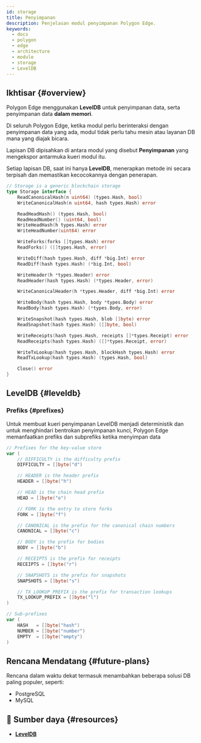 ```yaml
---
id: storage
title: Penyimpanan
description: Penjelasan modul penyimpanan Polygon Edge.
keywords:
  - docs
  - polygon
  - edge
  - architecture
  - module
  - storage
  - LevelDB
---
```


## Ikhtisar {#overview}

Polygon Edge menggunakan **LevelDB** untuk penyimpanan data, serta penyimpanan data **dalam memori**.

Di seluruh Polygon Edge, ketika modul perlu berinteraksi dengan penyimpanan data yang ada, modul tidak perlu tahu mesin atau layanan DB mana yang diajak bicara.

Lapisan DB dipisahkan di antara modul yang disebut **Penyimpanan** yang mengekspor antarmuka kueri modul itu.

Setiap lapisan DB, saat ini hanya **LevelDB**, menerapkan metode ini secara terpisah dan memastikan kecocokannya dengan penerapan.

````go title="blockchain/storage/storage.go"
// Storage is a generic blockchain storage
type Storage interface {
	ReadCanonicalHash(n uint64) (types.Hash, bool)
	WriteCanonicalHash(n uint64, hash types.Hash) error

	ReadHeadHash() (types.Hash, bool)
	ReadHeadNumber() (uint64, bool)
	WriteHeadHash(h types.Hash) error
	WriteHeadNumber(uint64) error

	WriteForks(forks []types.Hash) error
	ReadForks() ([]types.Hash, error)

	WriteDiff(hash types.Hash, diff *big.Int) error
	ReadDiff(hash types.Hash) (*big.Int, bool)

	WriteHeader(h *types.Header) error
	ReadHeader(hash types.Hash) (*types.Header, error)

	WriteCanonicalHeader(h *types.Header, diff *big.Int) error

	WriteBody(hash types.Hash, body *types.Body) error
	ReadBody(hash types.Hash) (*types.Body, error)

	WriteSnapshot(hash types.Hash, blob []byte) error
	ReadSnapshot(hash types.Hash) ([]byte, bool)

	WriteReceipts(hash types.Hash, receipts []*types.Receipt) error
	ReadReceipts(hash types.Hash) ([]*types.Receipt, error)

	WriteTxLookup(hash types.Hash, blockHash types.Hash) error
	ReadTxLookup(hash types.Hash) (types.Hash, bool)

	Close() error
}
````

## LevelDB {#leveldb}

### Prefiks {#prefixes}

Untuk membuat kueri penyimpanan LevelDB menjadi deterministik dan untuk menghindari bentrokan penyimpanan kunci, Polygon Edge memanfaatkan
prefiks dan subprefiks ketika menyimpan data

````go title="blockchain/storage/keyvalue.go"
// Prefixes for the key-value store
var (
	// DIFFICULTY is the difficulty prefix
	DIFFICULTY = []byte("d")

	// HEADER is the header prefix
	HEADER = []byte("h")

	// HEAD is the chain head prefix
	HEAD = []byte("o")

	// FORK is the entry to store forks
	FORK = []byte("f")

	// CANONICAL is the prefix for the canonical chain numbers
	CANONICAL = []byte("c")

	// BODY is the prefix for bodies
	BODY = []byte("b")

	// RECEIPTS is the prefix for receipts
	RECEIPTS = []byte("r")

	// SNAPSHOTS is the prefix for snapshots
	SNAPSHOTS = []byte("s")

	// TX_LOOKUP_PREFIX is the prefix for transaction lookups
	TX_LOOKUP_PREFIX = []byte("l")
)

// Sub-prefixes
var (
	HASH   = []byte("hash")
	NUMBER = []byte("number")
	EMPTY  = []byte("empty")
)
````

## Rencana Mendatang {#future-plans}

Rencana dalam waktu dekat termasuk menambahkan beberapa solusi DB paling populer, seperti:
* PostgreSQL
* MySQL


## 📜 Sumber daya {#resources}
* **[LevelDB](https://github.com/google/leveldb)**